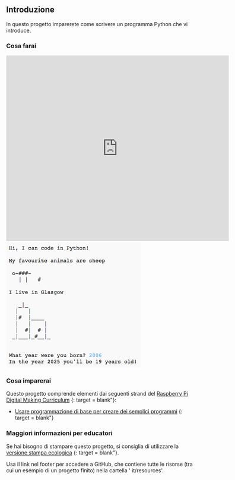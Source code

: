## Introduzione

In questo progetto imparerete come scrivere un programma Python che vi introduce.

### Cosa farai

<div class="trinket">
  <iframe src="https://trinket.io/embed/python/a1f663ae0d?outputOnly=true&start=result" width="600" height="500" frameborder="0" marginwidth="0" marginheight="0" allowfullscreen>
  </iframe>
  <img src="images/me-final.png">
</div>

### Cosa imparerai

Questo progetto comprende elementi dai seguenti strand del [Raspberry Pi Digital Making Curriculum](http://rpf.io/curriculum) {: target = blank"}:

+ [Usare programmazione di base per creare dei semplici programmi](https://www.raspberrypi.org/curriculum/programming/creator) {: target = blank"}

### Maggiori informazioni per educatori

Se hai bisogno di stampare questo progetto, si consiglia di utilizzare la [versione stampa ecologica](https://projects.raspberrypi.org/en/projects/about-me/print) {: target = blank"}.

Usa il link nel footer per accedere a GitHub, che contiene tutte le risorse (tra cui un esempio di un progetto finito) nella cartella ' it/resources'.